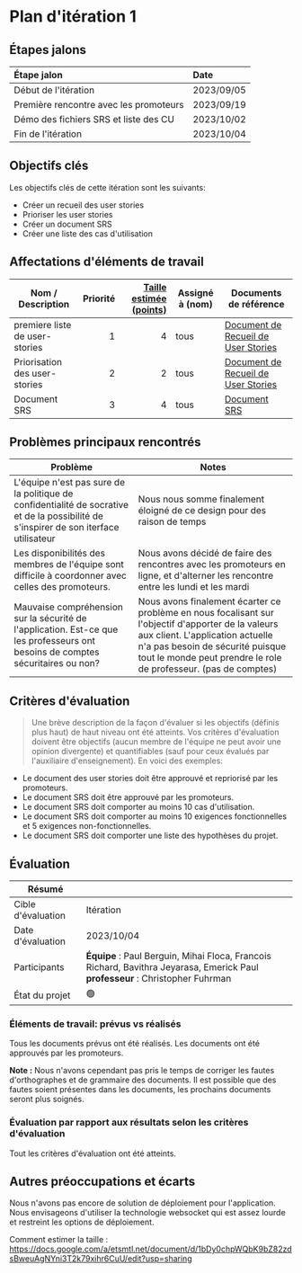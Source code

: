 # Plan d'itération 1

## Étapes jalons

| Étape jalon                            | Date       |
| :------------------------------------- | :--------- |
| Début de l'itération                   | 2023/09/05 |
| Première rencontre avec les promoteurs | 2023/09/19 |
| Démo des fichiers SRS et liste des CU  | 2023/10/02 |
| Fin de l'itération                     | 2023/10/04 |

## Objectifs clés

Les objectifs clés de cette itération sont les suivants:

-   Créer un recueil des user stories
-   Prioriser les user stories
-   Créer un document SRS
-   Créer une liste des cas d'utilisation

## Affectations d'éléments de travail

| Nom / Description              | Priorité | [Taille estimée (points)](#commentEstimer 'Comment estimer?') | Assigné à (nom) | Documents de référence                                                                          |
| ------------------------------ | -------: | ------------------------------------------------------------: | --------------- | ----------------------------------------------------------------------------------------------- |
| premiere liste de user-stories |        1 |                                                             4 | tous            | [Document de Recueil de User Stories ](./documentation/Document-de-Recueil-de-User-Stories.pdf) |
| Priorisation des user-stories  |        2 |                                                             2 | tous            | [Document de Recueil de User Stories ](./documentation/Document-de-Recueil-de-User-Stories.pdf) |
| Document SRS                   |        3 |                                                             4 | tous            | [Document SRS](./documentation/SRS-PFE004.pdf)                                                  |

## Problèmes principaux rencontrés

| Problème                                                                                                                               | Notes                                                                                                                                                                                                                                         |
| -------------------------------------------------------------------------------------------------------------------------------------- | --------------------------------------------------------------------------------------------------------------------------------------------------------------------------------------------------------------------------------------------- |
| L'équipe n'est pas sure de la politique de confidentialité de socrative et de la possibilité de s'inspirer de son iterface utilisateur | Nous nous somme finalement éloigné de ce design pour des raison de temps                                                                                                                                                                      |
| Les disponibilités des membres de l'équipe sont difficile à coordonner avec celles des promoteurs.                                     | Nous avons décidé de faire des rencontres avec les promoteurs en ligne, et d'alterner les rencontre entre les lundi et les mardi                                                                                                              |
| Mauvaise compréhension sur la sécurité de l'application. Est-ce que les professeurs ont besoins de comptes sécuritaires ou non?        | Nous avons finalement écarter ce problème en nous focalisant sur l'objectif d'apporter de la valeurs aux client. L'application actuelle n'a pas besoin de sécurité puisque tout le monde peut prendre le role de professeur. (pas de comptes) |

## Critères d'évaluation

> Une brève description de la façon d'évaluer si les objectifs (définis plus haut) de haut niveau ont été atteints.
> Vos critères d'évaluation doivent être objectifs (aucun membre de l'équipe ne peut avoir une opinion divergente) et quantifiables (sauf pour ceux évalués par l'auxiliaire d'enseignement). En voici des exemples:

-   Le document des user stories doit être approuvé et repriorisé par les promoteurs.
-   Le document SRS doit être approuvé par les promoteurs.
-   Le document SRS doit comporter au moins 10 cas d'utilisation.
-   Le document SRS doit comporter au moins 10 exigences fonctionnelles et 5 exigences non-fonctionnelles.
-   Le document SRS doit comporter une liste des hypothèses du projet.

## Évaluation

| Résumé             |                                                                                                                                    |
| ------------------ | ---------------------------------------------------------------------------------------------------------------------------------- |
| Cible d'évaluation | Itération                                                                                                                          |
| Date d'évaluation  | 2023/10/04                                                                                                                         |
| Participants       | **Équipe** : Paul Berguin, Mihai Floca, Francois Richard, Bavithra Jeyarasa, Emerick Paul<br> **professeur** : Christopher Fuhrman |
| État du projet     | 🟢                                                                                                                                 |

### Éléments de travail: prévus vs réalisés

Tous les documents prévus ont été réalisés. Les documents ont été approuvés par les promoteurs.

**Note :** Nous n'avons cependant pas pris le temps de corriger les fautes d'orthographes et de grammaire des documents. Il est possible que des fautes soient présentes dans les documents, les prochains documents seront plus soignés.

### Évaluation par rapport aux résultats selon les critères d'évaluation

Tout les critères d'évaluation ont été atteints.

## Autres préoccupations et écarts

Nous n'avons pas encore de solution de déploiement pour l'application. Nous envisageons d'utiliser la technologie websocket qui est assez lourde et restreint les options de déploiement.

<a name="commentEstimer">Comment estimer la taille :</a>
<https://docs.google.com/a/etsmtl.net/document/d/1bDy0chpWQbK9bZ82zdsBweuAgNYni3T2k79xihr6CuU/edit?usp=sharing>
